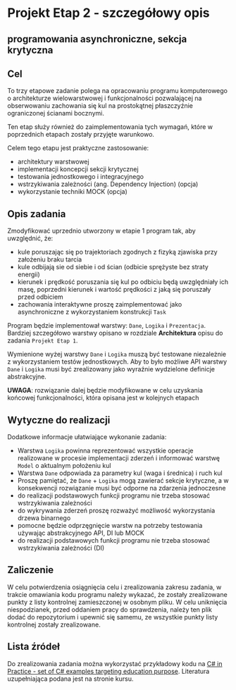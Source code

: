 # Projekt Etap 2 - szczegółowy opis

## programowania asynchroniczne, sekcja krytyczna

## Cel

To trzy etapowe zadanie polega na opracowaniu programu komputerowego o architekturze wielowarstwowej i funkcjonalności pozwalającej na obserwowaniu zachowania się kul na  prostokątnej płaszczyźnie ograniczonej ścianami bocznymi.

Ten etap służy również do zaimplementowania tych wymagań, które w poprzednich etapach zostały przyjęte warunkowo.

Celem tego etapu jest praktyczne zastosowanie:

- architektury warstwowej
- implementacji koncepcji sekcji krytycznej
- testowania jednostkowego i integracyjnego
- wstrzykiwania zależności (ang. Dependency Injection) (opcja)
- wykorzystanie techniki MOCK (opcja)

## Opis zadania

Zmodyfikować uprzednio utworzony w etapie 1 program tak, aby uwzględnić, że:

- kule poruszając się po trajektoriach zgodnych z fizyką zjawiska przy założeniu braku tarcia
- kule odbijają sie od siebie i od ścian (odbicie sprężyste bez straty energii)
- kierunek i prędkość poruszania się kul po odbiciu będą uwzględniały ich masę, poprzedni kierunek i wartość prędkości z jaką się poruszały przed odbiciem
- zachowania interaktywne proszę zaimplementować jako asynchroniczne z wykorzystaniem konstrukcji `Task`

Program będzie implementował warstwy: `Dane`, `Logika` i `Prezentacja`. Bardziej szczegółowo warstwy opisano w rozdziale **Architektura** opisu do zadania `Projekt Etap 1`.

Wymienione wyżej warstwy `Dane` i `Logika` muszą być testowane niezależnie z wykorzystaniem testów jednostkowych. Aby to było możliwe API warstwy `Dane` i `Logika` musi być zrealizowany jako wyraźnie wydzielone definicje abstrakcyjne.

**UWAGA**: rozwiązanie dalej będzie modyfikowane w celu uzyskania końcowej funkcjonalności, która opisana jest w kolejnych etapach

## Wytyczne do realizacji

Dodatkowe informacje ułatwiające wykonanie zadania:

- Warstwa `Logika` powinna reprezentować wszystkie operacje realizowane w procesie implementacji zderzeń i informować warstwę `Model` o aktualnym położeniu kul
- Warstwa `Dane` odpowiada za parametry kul (waga i średnica) i ruch kul
- Proszę pamiętać, że `Dane` + `Logika` mogą zawierać sekcje krytyczne, a w konsekwencji rozwiązanie musi być odporne na zdarzenia jednoczesne
- do realizacji podstawowych funkcji programu nie trzeba stosować wstrzykiwania zależności
- do wykrywania zderzeń proszę rozważyć możliwość wykorzystania drzewa binarnego
- pomocne będzie odprzęgnięcie warstw na potrzeby testowania używając abstrakcyjnego API, DI lub MOCK
- do realizacji podstawowych funkcji programu nie trzeba stosować wstrzykiwania zależności (DI)

## Zaliczenie

 W celu potwierdzenia osiągnięcia celu i zrealizowania zakresu zadania, w trakcie omawiania kodu programu należy wykazać, że zostały zrealizowane punkty z listy kontrolnej zamieszczonej w osobnym pliku. W celu uniknięcia niespodzianek, przed oddaniem pracy do sprawdzenia, należy ten plik dodać do repozytorium i upewnić się samemu, ze wszystkie punkty listy kontrolnej zostały zrealizowane.

## Lista źródeł

Do zrealizowania zadania można wykorzystać przykładowy kodu na [C# in Practice - set of C# examples targeting education purpose](https://github.com/mpostol/TP). Literatura uzupełniająca podana jest na stronie kursu.
